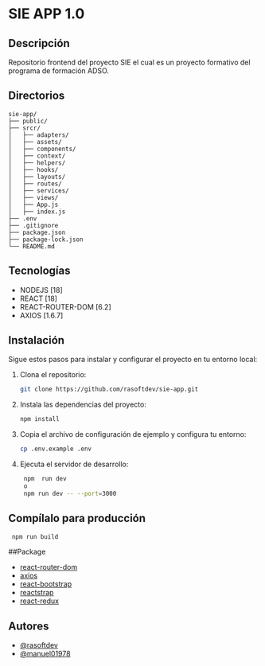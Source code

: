 # SIE APP 1.0

## Descripción

Repositorio frontend del proyecto SIE el cual es un proyecto formativo del programa de formación
ADSO.

## Directorios
```
sie-app/
├── public/
├── srcr/
│   ├── adapters/
│   ├── assets/
│   ├── components/
│   ├── context/
│   ├── helpers/
│   ├── hooks/
│   ├── layouts/
│   ├── routes/
│   ├── services/
│   ├── views/
│   ├── App.js
│   ├── index.js
├── .env
├── .gitignore
├── package.json
├── package-lock.json
└── README.md
```

## Tecnologías
- NODEJS [18]
- REACT [18]
- REACT-ROUTER-DOM [6.2]
- AXIOS [1.6.7]


## Instalación

Sigue estos pasos para instalar y configurar el proyecto en tu entorno local:

1. Clona el repositorio:
   ```bash
   git clone https://github.com/rasoftdev/sie-app.git
2. Instala las dependencias del proyecto:
   ```bash
   npm install
3. Copia el archivo de configuración de ejemplo y configura tu entorno:
   ```bash
   cp .env.example .env
4. Ejecuta el servidor de desarrollo:
   ```bash
    npm  run dev
    o
    npm run dev -- --port=3000

## Compílalo para producción
   ```bash
    npm run build
```
##Package
- [react-router-dom](https://www.npmjs.com/package/react-router-dom)
- [axios](https://www.npmjs.com/package/axios)
- [react-bootstrap](https://www.npmjs.com/package/react-bootstrap)
-  [reactstrap](https://reactstrap.github.io/?path=/story/home-installation--page)
- [react-redux](https://www.npmjs.com/package/react-redux)
## Autores

- [@rasoftdev](https://www.github.com/rasoftdev)
- [@manuel01978](https://www.github.com/manuel01978)
